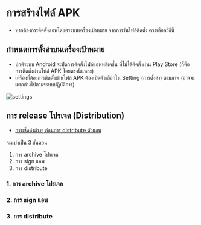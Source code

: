 

# การสร้างไฟล์ APK 

- หากต้องการติดตั้งแอพโดยตรงบนเครื่องเป้าหมาย จากการรันไฟล์ติดตั้ง ควรเลือกวิธีนี้ 

## กำหนดการตั้งค่าบนเครื่องเป้าหมาย

- ปกติระบบ Android จะปิดการติดตั้งไฟล์แอพพลิเคชั่น ที่ไม่ได้ติดตั้งผ่าน Play Store (ก็คือการติดตั้งผ่านไฟล์ APK โดยตรงนี่แหละ)
- เครื่องที่ต้องการติดตั้งผ่านไฟล์ APK ต้องเปิดตัวเลือกใน Setting (การตั้งค่า) ตามภาพ (อาจจะแตกต่างไปตามระบบปฏิบัติการ)

![settings](https://user-images.githubusercontent.com/85179/114735886-cf502980-9d6f-11eb-9b6d-5b4cf7cd9e5b.png)

## การ release โปรเจค (Distribution)

- [การเช็คค่าต่างๆ ก่อนการ distribute ตัวแอพ](before-build.md)

จะแบ่งเป็น 3 ขั้นตอน

1. การ archive โปรเจค
2. การ sign แอพ
3. การ distribute

### 1. การ archive โปรเจค
### 2. การ sign แอพ
### 3. การ distribute
